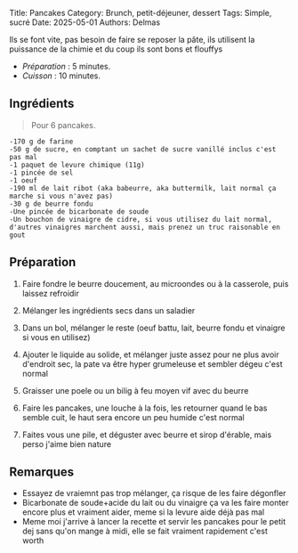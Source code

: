Title: Pancakes
Category: Brunch, petit-déjeuner, dessert
Tags: Simple, sucré
Date: 2025-05-01
Authors: Delmas

Ils se font vite, pas besoin de faire se reposer la pâte, ils utilisent la puissance de la chimie et du coup ils sont bons et flouffys

- *Préparation* : 5 minutes.
- *Cuisson* : 10 minutes.

## Ingrédients
> Pour 6 pancakes.

    -170 g de farine
    -50 g de sucre, en comptant un sachet de sucre vanillé inclus c'est pas mal
    -1 paquet de levure chimique (11g)
    -1 pincée de sel
    -1 oeuf
    -190 ml de lait ribot (aka babeurre, aka buttermilk, lait normal ça marche si vous n'avez pas)
    -30 g de beurre fondu
    -Une pincée de bicarbonate de soude
    -Un bouchon de vinaigre de cidre, si vous utilisez du lait normal, d'autres vinaigres marchent aussi, mais prenez un truc raisonable en gout

## Préparation
  1. Faire fondre le beurre doucement, au microondes ou à la casserole, puis laissez refroidir
  
  2. Mélanger les ingrédients secs dans un saladier
  
  3. Dans un bol, mélanger le reste (oeuf battu, lait, beurre fondu et vinaigre si vous en utilisez)

  4. Ajouter le liquide au solide, et mélanger juste assez pour ne plus avoir d'endroit sec, la pate va être hyper grumeleuse et sembler dégeu c'est normal
  
  5. Graisser une poele ou un bilig à feu moyen vif avec du beurre
  
  6. Faire les pancakes, une louche à la fois, les retourner quand le bas semble cuit, le haut sera encore un peu humide c'est normal
  
  7. Faites vous une pile, et déguster avec beurre et sirop d'érable, mais perso j'aime bien nature
  
  


## Remarques
  - Essayez de vraiemnt pas trop mélanger, ça risque de les faire dégonfler
  - Bicarbonate de soude+acide du lait ou du vinaigre ça va les faire monter encore plus et vraiment aider, meme si la levure aide déjà pas mal
  - Meme moi j'arrive à lancer la recette et servir les pancakes pour le petit dej sans qu'on mange à midi, elle se fait vraiment rapidement c'est worth
  
  
